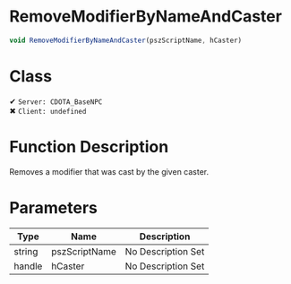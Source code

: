 # RemoveModifierByNameAndCaster
```js
void RemoveModifierByNameAndCaster(pszScriptName, hCaster)
```
# Class
✔ `Server: CDOTA_BaseNPC`  
✖ `Client: undefined`  

# Function Description
Removes a modifier that was cast by the given caster.
# Parameters
Type|Name|Description
--|--|--
string|pszScriptName|No Description Set
handle|hCaster|No Description Set
